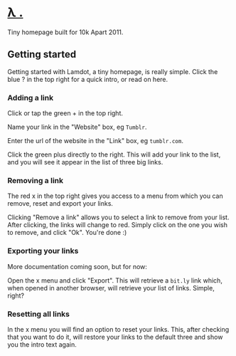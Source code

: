 # [λ .](http://phuu.github.io/lamdot)

Tiny homepage built for 10k Apart 2011.

## Getting started

Getting started with Lamdot, a tiny homepage, is really simple. Click the blue ? in the top right for a quick intro, or read on here.

### Adding a link

Click or tap the green + in the top right.

Name your link in the "Website" box, eg `Tumblr`.

Enter the url of the website in the "Link" box, eg `tumblr.com`.

Click the green plus directly to the right. This will add your link to the list, and you will see it appear in the list of three big links.

### Removing a link

The red x in the top right gives you access to a menu from which you can remove, reset and export your links.

Clicking "Remove a link" allows you to select a link to remove from your list. After clicking, the links will change to red. Simply click on the one you wish to remove, and click "Ok". You're done :)

### Exporting your links

More documentation coming soon, but for now:

Open the x menu and click "Export". This will retrieve a `bit.ly` link which, when opened in another browser, will retrieve your list of links. Simple, right?

### Resetting all links

In the x menu you will find an option to reset your links. This, after checking that you want to do it, will restore your links to the default three and show you the intro text again.
